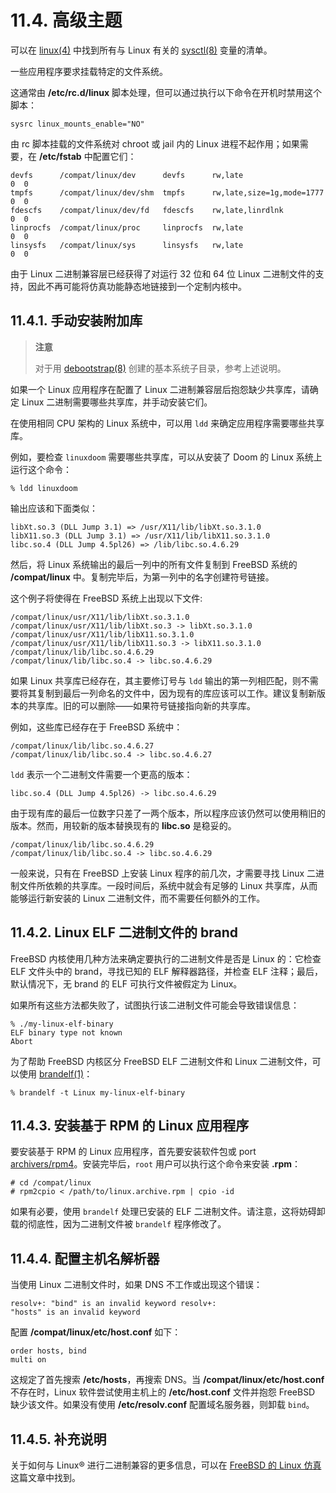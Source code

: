 # 11.4. 高级主题

可以在 [linux(4)](https://www.freebsd.org/cgi/man.cgi?query=linux&sektion=4&format=html) 中找到所有与 Linux 有关的 [sysctl(8)](https://www.freebsd.org/cgi/man.cgi?query=sysctl&sektion=8&format=html) 变量的清单。

一些应用程序要求挂载特定的文件系统。

这通常由 **/etc/rc.d/linux** 脚本处理，但可以通过执行以下命令在开机时禁用这个脚本：

```
sysrc linux_mounts_enable="NO"
```

由 rc 脚本挂载的文件系统对 chroot 或 jail 内的 Linux 进程不起作用；如果需要，在 **/etc/fstab** 中配置它们：

```
devfs      /compat/linux/dev      devfs      rw,late                    0  0
tmpfs      /compat/linux/dev/shm  tmpfs      rw,late,size=1g,mode=1777  0  0
fdescfs    /compat/linux/dev/fd   fdescfs    rw,late,linrdlnk           0  0
linprocfs  /compat/linux/proc     linprocfs  rw,late                    0  0
linsysfs   /compat/linux/sys      linsysfs   rw,late                    0  0
```

由于 Linux 二进制兼容层已经获得了对运行 32 位和 64 位 Linux 二进制文件的支持，因此不再可能将仿真功能静态地链接到一个定制内核中。

## 11.4.1. 手动安装附加库

> **注意**
>
> 对于用 [debootstrap(8)](https://www.freebsd.org/cgi/man.cgi?query=debootstrap&sektion=8&format=html) 创建的基本系统子目录，参考上述说明。

如果一个 Linux 应用程序在配置了 Linux 二进制兼容层后抱怨缺少共享库，请确定 Linux 二进制需要哪些共享库，并手动安装它们。

在使用相同 CPU 架构的 Linux 系统中，可以用 `ldd` 来确定应用程序需要哪些共享库。

例如，要检查 `linuxdoom` 需要哪些共享库，可以从安装了 Doom 的 Linux 系统上运行这个命令：

```
% ldd linuxdoom
```

输出应该和下面类似：

```
libXt.so.3 (DLL Jump 3.1) => /usr/X11/lib/libXt.so.3.1.0
libX11.so.3 (DLL Jump 3.1) => /usr/X11/lib/libX11.so.3.1.0
libc.so.4 (DLL Jump 4.5pl26) => /lib/libc.so.4.6.29
```

然后，将 Linux 系统输出的最后一列中的所有文件复制到 FreeBSD 系统的 **/compat/linux** 中。复制完毕后，为第一列中的名字创建符号链接。

这个例子将使得在 FreeBSD 系统上出现以下文件:

```
/compat/linux/usr/X11/lib/libXt.so.3.1.0
/compat/linux/usr/X11/lib/libXt.so.3 -> libXt.so.3.1.0
/compat/linux/usr/X11/lib/libX11.so.3.1.0
/compat/linux/usr/X11/lib/libX11.so.3 -> libX11.so.3.1.0
/compat/linux/lib/libc.so.4.6.29
/compat/linux/lib/libc.so.4 -> libc.so.4.6.29
```

如果 Linux 共享库已经存在，其主要修订号与 `ldd` 输出的第一列相匹配，则不需要将其复制到最后一列命名的文件中，因为现有的库应该可以工作。建议复制新版本的共享库。旧的可以删除——如果符号链接指向新的共享库。

例如，这些库已经存在于 FreeBSD 系统中：

```
/compat/linux/lib/libc.so.4.6.27
/compat/linux/lib/libc.so.4 -> libc.so.4.6.27
```

`ldd` 表示一个二进制文件需要一个更高的版本：

```
libc.so.4 (DLL Jump 4.5pl26) -> libc.so.4.6.29
```

由于现有库的最后一位数字只差了一两个版本，所以程序应该仍然可以使用稍旧的版本。然而，用较新的版本替换现有的 **libc.so** 是稳妥的。

```
/compat/linux/lib/libc.so.4.6.29
/compat/linux/lib/libc.so.4 -> libc.so.4.6.29
```

一般来说，只有在 FreeBSD 上安装 Linux 程序的前几次，才需要寻找 Linux 二进制文件所依赖的共享库。一段时间后，系统中就会有足够的 Linux 共享库，从而能够运行新安装的 Linux 二进制文件，而不需要任何额外的工作。

## 11.4.2. Linux ELF 二进制文件的 brand

FreeBSD 内核使用几种方法来确定要执行的二进制文件是否是 Linux 的：它检查 ELF 文件头中的 brand，寻找已知的 ELF 解释器路径，并检查 ELF 注释；最后，默认情况下，无 brand 的 ELF 可执行文件被假定为 Linux。

如果所有这些方法都失败了，试图执行该二进制文件可能会导致错误信息：

```
% ./my-linux-elf-binary
ELF binary type not known
Abort
```

为了帮助 FreeBSD 内核区分 FreeBSD ELF 二进制文件和 Linux 二进制文件，可以使用 [brandelf(1)](https://www.freebsd.org/cgi/man.cgi?query=brandelf&sektion=1&format=html)：

```
% brandelf -t Linux my-linux-elf-binary
```

## 11.4.3. 安装基于 RPM 的 Linux 应用程序

要安装基于 RPM 的 Linux 应用程序，首先要安装软件包或 port [archivers/rpm4](https://cgit.freebsd.org/ports/tree/archivers/rpm4/)。安装完毕后，`root` 用户可以执行这个命令来安装 **.rpm**：

```
# cd /compat/linux
# rpm2cpio < /path/to/linux.archive.rpm | cpio -id
```

如果有必要，使用 `brandelf` 处理已安装的 ELF 二进制文件。请注意，这将妨碍卸载的彻底性，因为二进制文件被 `brandelf` 程序修改了。

## 11.4.4. 配置主机名解析器

当使用 Linux 二进制文件时，如果 DNS 不工作或出现这个错误：

```
resolv+: "bind" is an invalid keyword resolv+:
"hosts" is an invalid keyword
```

配置 **/compat/linux/etc/host.conf** 如下：

```
order hosts, bind
multi on
```

这规定了首先搜索 **/etc/hosts**，再搜索 DNS。当 **/compat/linux/etc/host.conf** 不存在时，Linux 软件尝试使用主机上的 **/etc/host.conf** 文件并抱怨 FreeBSD 缺少该文件。如果没有使用 **/etc/resolv.conf** 配置域名服务器，则卸载 `bind`。

## 11.4.5. 补充说明

关于如何与 Linux® 进行二进制兼容的更多信息，可以在 [FreeBSD 的 Linux 仿真](https://docs.freebsd.org/en/articles/linux-emulation/)这篇文章中找到。